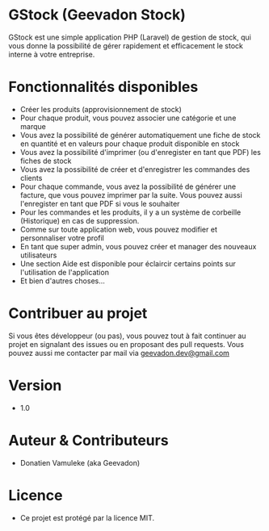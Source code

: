 
# GStock (Geevadon Stock)
GStock est une simple application PHP (Laravel) de gestion de stock, qui vous donne la possibilité de gérer rapidement et efficacement le stock interne à votre entreprise.

# Fonctionnalités disponibles

- Créer les produits (approvisionnement de stock)
- Pour chaque produit, vous pouvez associer une catégorie et une marque
- Vous avez la possibilité de générer automatiquement une fiche de stock en quantité et en valeurs pour chaque produit disponible en stock
- Vous avez la possibilité d'imprimer (ou d'enregister en tant que PDF) les fiches de stock
- Vous avez la possibilité de créer et d'enregistrer les commandes des clients
- Pour chaque commande, vous avez la possibilité de générer une facture, que vous pouvez imprimer par la suite. Vous pouvez aussi l'enregister en tant que PDF si vous le souhaiter
- Pour les commandes et les produits, il y a un système de corbeille (Historique) en cas de suppression.
- Comme sur toute application web, vous pouvez modifier et personnaliser votre profil
- En tant que super admin, vous pouvez créer et manager des nouveaux utilisateurs
- Une section Aide est disponible pour éclaircir certains points sur l'utilisation de l'application
- Et bien d'autres choses...

# Contribuer au projet
Si vous êtes développeur (ou pas), vous pouvez tout à fait continuer au projet en signalant des issues ou en proposant des pull requests. Vous pouvez aussi me contacter par mail via <a href="mailto:geevadon.dev@gmail.com">geevadon.dev@gmail.com<a/>

# Version
- 1.0

# Auteur & Contributeurs
- Donatien Vamuleke (aka Geevadon)

# Licence
- Ce projet est protégé par la licence MIT.